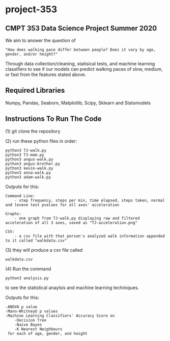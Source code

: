 # project-353

## CMPT 353 Data Science Project Summer 2020
We aim to answer the question of

    "How does walking pace differ between people? Does it vary by age, gender, and/or height?"

Through data collection/cleaning, statisical tests, and machine learning classifiers to see if our models can predict walking paces of slow, medium, or fast from the features stated above.

## Required Libraries
Numpy, Pandas, Seaborn, Matplotlib, Scipy, Sklearn and Statsmodels

## Instructions To Run The Code
(1) git clone the repository

(2) run these python files in order:

    python3 TJ-walk.py 
    python3 TJ-mom.py 
    python3 angus-walk.py 
    python3 angus-brother.py
    python3 kevin-walk.py
    python3 anna-walk.py
    python3 adam-walk.py
    
Outputs for this:

    Command Line:
        - step frequency, steps per min, time elapsed, steps taken, normal and levene test pvalues for all axes' acceleration
        
    Graphs:
        - one graph from TJ-walk.py displaying raw and filtered acceleration of all 3 axes, saved as "TJ-acceleration.png"
    
    CSV:
        - a csv file with that person's analyzed walk information appended to it called "walkdata.csv"

(3) they will produce a csv file called

    walkdata.csv
   
(4) Run the command

    python3 analysis.py
   
   to see the statistical anaylsis and machine learning techiniques.
   
Outputs for this:

    -ANOVA p value
    -Mann-WhitneyU p values
    -Machine Learning Classifiers' Accuracy Score on
        -Decision Tree
        -Naive Bayes
        -K Nearest Neighbours 
     for each of age, gender, and height